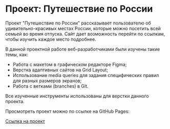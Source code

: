# Проект: Путешествие по России

Проект "Путешествие по России" рассказывает пользователю об удивительно-красивых местах России, которые можно посетить всей семьей во время отпуска. Сайт дает возможность перейти по ссылкам, чтобы изучить каждое место подробнее.

В данной проектной работе веб-разработчиками были изучены такие темы, как:

* Работа с макетом в графическом редакторе Figma;
* Верстка адаптивных сайтов на Grid Layout;
* Использование media queries для задания специфических правил для разных размеров экранов;
* Работа с ветками (branches) в Git.

Все изученные инструменты использованы для верстки данного проекта.

Просмотреть проект можно по ссылке на GitHub Pages:

[Ссылка на проект](https://https://viki-b90.github.io/russian-travel/index.html)
